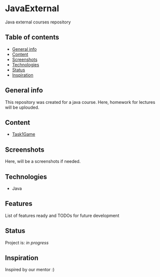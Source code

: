 # JavaExternal
Java external courses repository

## Table of contents
* [General info](#general-info)
* [Content](#content)
* [Screenshots](#screenshots)
* [Technologies](#technologies)
* [Status](#status)
* [Inspiration](#inspiration)


## General info
This repository was created for a java course. Here, homework for lectures will be uplouded.
## Content
* [Task1Game](https://github.com/andrewtyshkovets/JavaExternal/tree/master/task1Game/src/com/gmail/andrewTyshkovets)
## Screenshots
Here, will be a screenshots if needed.

## Technologies
* Java

## Features
List of features ready and TODOs for future development


## Status
Project is: _in progress_

## Inspiration
Inspired by our mentor :)
